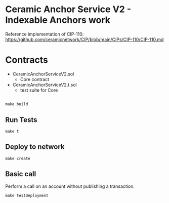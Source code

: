 # Ceramic Anchor Service V2 - Indexable Anchors work
Reference implementation of CIP-110:
https://github.com/ceramicnetwork/CIP/blob/main/CIPs/CIP-110/CIP-110.md

# Contracts
- CeramicAnchorServiceV2.sol
    - Core contract
- CeramicAnchorServiceV2.t.sol
    - test suite for Core

## 
```
make build
```

##  Run Tests
```
make t
```

## Deploy to network
```
make create
```

## Basic call
Perform a call on an account without publishing a transaction.
```
make testDeployment
```